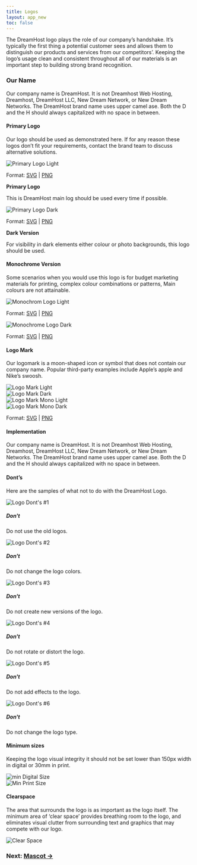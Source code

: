 ```yaml
---
title: Logos
layout: app_new
toc: false
---
```



<div class="container-fluid p-0">

<p class="m-bottom-4">The DreamHost logo plays the role of our company’s handshake. It’s typically the first thing a potential customer sees and allows them to distinguish our products and services from our competitors’. Keeping the logo’s usage clean and consistent throughout all of our materials is an important step to building strong brand recognition.</p>
<h3 class="m-bottom-2 t-bold">Our Name</h3>
<p>Our company name is DreamHost. It is not Dreamhost Web Hosting, Dreamhost,
DreamHost LLC, New Dream Network, or
New Dream Networks. The DreamHost brand name uses upper camel ase. Both the D and the H should always capitalized with no space in between.</p>


<div class="bg-c-g100  p-4 p-bottom-2  m-bottom-4  rounded-container">
  <h4 class="m-bottom-2 t-bold">Primary Logo</h4>
  <p>Our logo should be used as demonstrated here. If for any reason these logos don’t fit your requirements, contact the brand team to discuss alternative solutions.</p>
  <div class="row m-bottom-4">
  <div class="col-12 col-md-6">
  <div class="bg-c-w100 rounded-top">
   <img class="flex m-auto p-2 w-100" src="{{site.baseurl}}/assets/images/logo_new/primary_light.svg" alt="Primary Logo Light" />
   </div>
   <p class="rounded-bottom p-2 bg-c-b300 t-center t-c-w100 ">Format: <a class="t-c-w100"  href ="{{site.baseurl}}/assets/downloads/logo_new/primary_light.svg" download>SVG</a> | <a class="t-c-w100"  href ="{{site.baseurl}}/assets/downloads/logo_new/primary_light.png" download>PNG</a> </p>
   <b class="t-bold">Primary Logo</b>
   <p>This is DreamHost main log should be used every time if possible.</p>
  </div>

  <div class="col-12 col-md-6">
  <div class="bg-c-b700 rounded-top">
   <img class="flex m-auto p-2 w-100" src="{{site.baseurl}}/assets/images/logo_new/primary_dark.svg" alt="Primary Logo Dark" />
   </div>
   <p class="rounded-bottom p-2 bg-c-b300 t-center t-c-w100 ">Format: <a class="t-c-w100"  href ="{{site.baseurl}}/assets/downloads/logo_new/primary_dark.svg" download>SVG</a> | <a class="t-c-w100"  href ="{{site.baseurl}}/assets/downloads/logo_new/primary_dark.png" download>PNG</a> </p>
      <b class="t-bold">Dark Version</b>
   <p>For visibility in dark elements either colour or photo backgrounds, this logo should be used.</p>
  </div>
  </div>
</div>

<div class="bg-c-g100  p-4 p-bottom-2  m-bottom-4  rounded-container">
  <h4 class="m-bottom-2 t-bold">Monochrome Version</h4>
  <p>Some scenarios when you would use this logo is for budget marketing materials for printing, complex colour combinations or patterns, Main colours are not attainable.</p>
  <div class="row m-bottom-4">
  <div class="col-12 col-md-6">
  <div class="bg-c-w100 rounded-top">
   <img class="flex m-auto p-2 w-100" src="{{site.baseurl}}/assets/images/logo_new/mono_light.svg" alt="Monochrom Logo Light" />
   </div>
   <p class="rounded-bottom p-2 bg-c-b300 t-center t-c-w100 ">Format: <a class="t-c-w100"  href ="{{site.baseurl}}/assets/downloads/logo_new/mono_light.svg" download>SVG</a> | <a class="t-c-w100"  href ="{{site.baseurl}}/assets/downloads/logo_new/mono_light.png" download>PNG</a> </p>
  </div>

  <div class="col-12 col-md-6">
  <div class="bg-c-b700 rounded-top">
   <img class="flex m-auto p-2 w-100" src="{{site.baseurl}}/assets/images/logo_new/mono_dark.svg" alt="Monochrome Logo Dark" />
   </div>
   <p class="rounded-bottom p-2 bg-c-b300 t-center t-c-w100 ">Format: <a class="t-c-w100"  href ="{{site.baseurl}}/assets/downloads/logo_new/mono_dark.svg" download>SVG</a> | <a class="t-c-w100"  href ="{{site.baseurl}}/assets/downloads/logo_new/mono_dark.png" download>PNG</a> </p>
  </div>
  </div>
</div>


<div class="bg-c-g100  p-4 p-bottom-2  m-bottom-4  rounded-container ">
  <h4 class="m-bottom-2 t-bold">Logo Mark</h4>
  <p>Our logomark is a moon-shaped icon or symbol that does not contain our company name. Popular third-party examples include Apple’s apple and Nike’s swoosh.</p>
  <div class="row m-bottom-4 ">
  <div class="col-6 col-md-3  m-bottom-2 m-bottom-0__m">
  <div class="bg-c-w100 rounded-container">
   <img class="flex m-auto p-2 w-100" src="{{site.baseurl}}/assets/images/logo_new/logo_mark_light.svg" alt="Logo Mark Light" />
   </div>
  </div>
  <div class="col-6 col-md-3 m-bottom-2 m-bottom-0__m">
  <div class="bg-black rounded-container">
   <img class="flex m-auto p-2 w-100" src="{{site.baseurl}}/assets/images/logo_new/logo_mark_dark.svg" alt="Logo Mark Dark" />
   </div>
  </div>
  <div class="col-6 col-md-3 m-bottom-2 m-bottom-0__m ">
  <div class="bg-c-w100 rounded-container">
   <img class="flex m-auto p-2 w-100" src="{{site.baseurl}}/assets/images/logo_new/logo_mark_mono_light.svg" alt="Logo Mark Mono Light" />
   </div>
  </div>
    <div class="col-6 col-md-3 m-bottom-2 m-bottom-0__m ">
  <div class="bg-black rounded-container">
   <img class="flex m-auto p-2 w-100" src="{{site.baseurl}}/assets/images/logo_new/logo_mark_mono_dark.svg" alt="Logo Mark Mono Dark" />
   </div>
  </div>
</div>
         <p class="rounded-pill col-12 col-md-3 p-2 bg-c-b300 t-center t-c-w100 ">Format: <a class="t-c-w100"  href ="{{site.baseurl}}/assets/downloads/logo_new/logo_mark_svgs.zip" download>SVG</a> | <a class="t-c-w100"  href ="{{site.baseurl}}/assets/downloads/logo_new/logo_mark_pngs.zip" download>PNG</a> </p>

</div>


<h4 class="m-bottom-2 t-bold">Implementation</h4>
<p>Our company name is DreamHost. It is not Dreamhost Web Hosting, Dreamhost,
DreamHost LLC, New Dream Network, or
New Dream Networks. The DreamHost brand name uses upper camel ase. Both the D and the H should always capitalized with no space in between.</p>

<div class="bg-c-g100  p-4 p-bottom-0  rounded-container">
  <h4 class="m-bottom-2 t-bold">Dont’s</h4>
  <p>Here are the samples of what not to do with the DreamHost Logo.</p>
   <div class="row m-bottom-4 ">
    <div class="col-12 col-md-4 flex">
     <div class= "Card bg-c-w100 rounded-container p-0 ">
      <div class= "p-4">
       <img class="flex m-auto" src="{{site.baseurl}}/assets/images/logo_new/logo_dont01.svg" alt="Logo Dont's #1" />
      </div>
      <div class="border-c-r300 border-top-3 border-solid p-4">
      <h5 class="t-bold t-c-r300">Don't</h5>
      <p>
Do not use the old logos.</p>
      </div>
     </div>
    </div>
      <div class="col-12 col-md-4 flex">
     <div class= "Card bg-c-w100 rounded-container p-0 ">
      <div class= "p-4">
       <img class="flex m-auto" src="{{site.baseurl}}/assets/images/logo_new/logo_dont02.svg" alt="Logo Dont's #2" />
      </div>
      <div class="border-c-r300 border-top-3 border-solid p-4">
      <h5 class="t-bold t-c-r300">Don't</h5>
      <p>
Do not change the logo colors.</p>
      </div>
     </div>
   </div>
   <div class="col-12 col-md-4 flex">
     <div class= "Card bg-c-w100 rounded-container p-0 ">
      <div class= "p-4">
       <img class="flex m-auto" src="{{site.baseurl}}/assets/images/logo_new/logo_dont03.svg" alt="Logo Dont's #3" />
      </div>
      <div class="border-c-r300 border-top-3 border-solid p-4">
      <h5 class="t-bold t-c-r300">Don't</h5>
      <p>
Do not create new versions of the logo.</p>
      </div>
     </div>
   </div>
 </div>

<div class="row m-bottom-4">
    <div class="col-12 col-md-4 flex">
     <div class= "Card bg-c-w100 rounded-container p-0 ">
      <div class= "p-4">
       <img class="flex m-auto" src="{{site.baseurl}}/assets/images/logo_new/logo_dont04.svg" alt="Logo Dont's #4" />
      </div>
      <div class="border-c-r300 border-top-3 border-solid p-4">
      <h5 class="t-bold t-c-r300">Don't</h5>
      <p>
Do not rotate or distort the logo.</p>
      </div>
     </div>
    </div>
      <div class="col-12 col-md-4 flex">
     <div class= "Card bg-c-w100 rounded-container p-0 ">
      <div class= "p-4">
       <img class="flex m-auto" src="{{site.baseurl}}/assets/images/logo_new/logo_dont05.svg" alt="Logo Dont's #5" />
      </div>
      <div class="border-c-r300 border-top-3 border-solid p-4">
      <h5 class="t-bold t-c-r300">Don't</h5>
      <p>
Do not add effects to the logo.</p>
      </div>
     </div>
   </div>
   <div class="col-12 col-md-4 flex">
     <div class= "Card bg-c-w100 rounded-container p-0 ">
      <div class= "p-4">
       <img class="flex m-auto" src="{{site.baseurl}}/assets/images/logo_new/logo_dont06.svg" alt="Logo Dont's #6" />
      </div>
      <div class="border-c-r300 border-top-3 border-solid p-4">
      <h5 class="t-bold t-c-r300">Don't</h5>
      <p>
Do not change the logo type.</p>
      </div>
     </div>
   </div>
 </div>
 
</div>


<div class="bg-c-g100  p-4 p-bottom-2  m-bottom-4  rounded-container ">
  <h4 class="m-bottom-2 t-bold">Minimum sizes</h4>
  <p>Keeping the logo visual integrity it should not be set lower than  150px width in digital or 30mm in print. </p>
  <div class="row m-bottom-4 ">
  <div class="col-12 col-md-6  m-bottom-2 m-bottom-0__m">
  <div class="bg-c-w100 rounded-container">
   <img class="flex m-auto p-2 w-100" src="{{site.baseurl}}/assets/images/logo_new/min_size_digital.svg" alt="min Digital Size" />
   </div>
  </div>
  <div class="col-12 col-md-6 m-bottom-2 m-bottom-0__m">
  <div class="bg-c-w100 rounded-container">
   <img class="flex m-auto p-2 w-100" src="{{site.baseurl}}/assets/images/logo_new/min_size_print.svg" alt="Min Print Size" />
   </div>
  </div>


</div>
</div>

<div class="bg-c-g100  p-4 p-bottom-2  m-bottom-4  rounded-container ">

  <div class="row m-bottom-4 ">
  <div class="col-12 col-md-6  m-bottom-2 m-bottom-0__m">
  <h4 class="m-bottom-2 t-bold">Clearspace</h4>
  <p>The area that surrounds the logo is as important as the logo itself. The minimum area of ‘clear space’ provides breathing room to the logo, and eliminates visual clutter from surrounding text and graphics that may compete with our logo.
 </p>

  </div>
  <div class="col-12 col-md-6 m-bottom-2 m-bottom-0__m">
  <div class="bg-c-w100 rounded-container">
   <img class="flex m-auto p-2 w-100" src="{{site.baseurl}}/assets/images/logo_new/logo_clearspace.png" alt="Clear Space" />
   </div>
  </div>


</div>
</div>





</div>
<h3 class ="t-bold t-right m-0"> Next: <a href="{{site.baseurl}}/mascot/">Mascot →</a></h3>